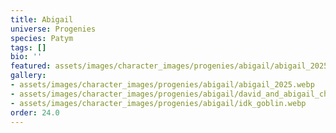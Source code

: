 ```yaml
---
title: Abigail
universe: Progenies
species: Patym
tags: []
bio: ''
featured: assets/images/character_images/progenies/abigail/abigail_2025.webp
gallery:
- assets/images/character_images/progenies/abigail/abigail_2025.webp
- assets/images/character_images/progenies/abigail/david_and_abigail_chilling.webp
- assets/images/character_images/progenies/abigail/idk_goblin.webp
order: 24.0
---
```


